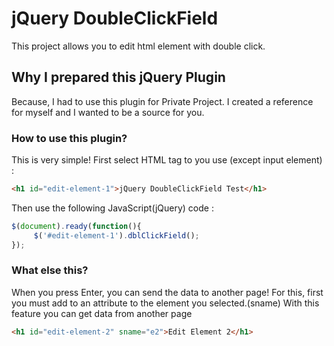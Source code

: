 # jQuery DoubleClickField
This project allows you to edit html element with double click.

## Why I prepared this jQuery Plugin
Because, I had to use this plugin for Private Project.
I created a reference for myself and I wanted to be a source for you.

### How to use this plugin?
This is very simple! First select HTML tag to you use (except input element) :
```html
<h1 id="edit-element-1">jQuery DoubleClickField Test</h1>
```
Then use the following JavaScript(jQuery) code :
```javascript
$(document).ready(function(){
     $('#edit-element-1').dblClickField();
});
```
### What else this?

When you press Enter, you can send the data to another page!
For this, first you must add to an attribute to the element you selected.(sname)
With this feature you can get data from another page
```html
<h1 id="edit-element-2" sname="e2">Edit Element 2</h1>
```
